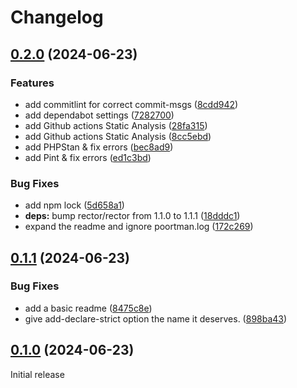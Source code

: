 # Changelog

## [0.2.0](https://github.com/JustinElst/poortman/compare/v0.1.1...v0.2.0) (2024-06-23)


### Features

* add commitlint for correct commit-msgs ([8cdd942](https://github.com/JustinElst/poortman/commit/8cdd942270b06ae4791623f79b6f67fc2fe73e9b))
* add dependabot settings ([7282700](https://github.com/JustinElst/poortman/commit/7282700577312230d0061ad6f6d25b3a037be4d4))
* add Github actions Static Analysis ([28fa315](https://github.com/JustinElst/poortman/commit/28fa3153fd452c7a125e8970dc8b599bd57ef365))
* add Github actions Static Analysis ([8cc5ebd](https://github.com/JustinElst/poortman/commit/8cc5ebd2d385db9c132b5828c36336af70da5cdf))
* add PHPStan & fix errors ([bec8ad9](https://github.com/JustinElst/poortman/commit/bec8ad924ee65f69b3c00f357f106950f06aa9e5))
* add Pint & fix errors ([ed1c3bd](https://github.com/JustinElst/poortman/commit/ed1c3bd792fe2bb20c685ed1b35d1a46d9f3c13f))


### Bug Fixes

* add npm lock ([5d658a1](https://github.com/JustinElst/poortman/commit/5d658a18086c517007459069710d29ab1109a756))
* **deps:** bump rector/rector from 1.1.0 to 1.1.1 ([18dddc1](https://github.com/JustinElst/poortman/commit/18dddc1005fdb4238ba36197722f98ec0bfb6c82))
* expand the readme and ignore poortman.log ([172c269](https://github.com/JustinElst/poortman/commit/172c269a9c72444bef2128554b6c7d7da21731cd))

## [0.1.1](https://github.com/JustinElst/poortman/compare/v0.1.0...v0.1.1) (2024-06-23)


### Bug Fixes

* add a basic readme ([8475c8e](https://github.com/JustinElst/poortman/commit/8475c8e14b7233a0a78884da60f742de56f01cd8))
* give add-declare-strict option the name it deserves. ([898ba43](https://github.com/JustinElst/poortman/commit/898ba437d6973f657ea75b2ccdeae5d9f8107d92))

## [0.1.0](https://github.com/JustinElst/Poortman/compare/v0.0.5...v0.1.0) (2024-06-23)

Initial release
